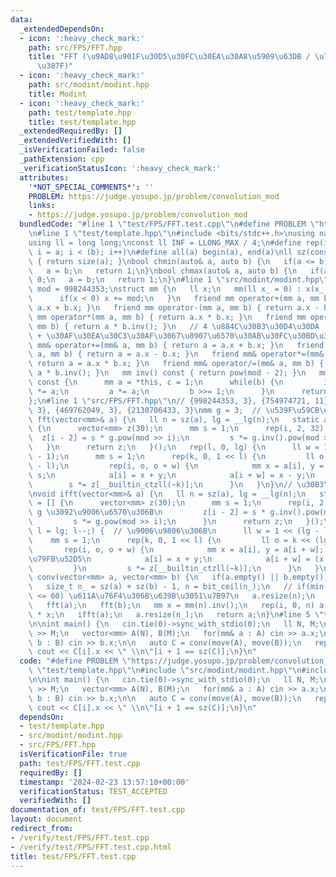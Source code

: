 ```yaml
---
data:
  _extendedDependsOn:
  - icon: ':heavy_check_mark:'
    path: src/FPS/FFT.hpp
    title: "FFT (\u9AD8\u901F\u30D5\u30FC\u30EA\u30A8\u5909\u63DB / \u7573\u307F\u8FBC\
      \u307F)"
  - icon: ':heavy_check_mark:'
    path: src/modint/modint.hpp
    title: Modint
  - icon: ':heavy_check_mark:'
    path: test/template.hpp
    title: test/template.hpp
  _extendedRequiredBy: []
  _extendedVerifiedWith: []
  _isVerificationFailed: false
  _pathExtension: cpp
  _verificationStatusIcon: ':heavy_check_mark:'
  attributes:
    '*NOT_SPECIAL_COMMENTS*': ''
    PROBLEM: https://judge.yosupo.jp/problem/convolution_mod
    links:
    - https://judge.yosupo.jp/problem/convolution_mod
  bundledCode: "#line 1 \"test/FPS/FFT.test.cpp\"\n#define PROBLEM \"https://judge.yosupo.jp/problem/convolution_mod\"\
    \n#line 1 \"test/template.hpp\"\n#include <bits/stdc++.h>\nusing namespace std;\n\
    using ll = long long;\nconst ll INF = LLONG_MAX / 4;\n#define rep(i, a, b) for(ll\
    \ i = a; i < (b); i++)\n#define all(a) begin(a), end(a)\nll sz(const auto& a)\
    \ { return size(a); }\nbool chmin(auto& a, auto b) {\n   if(a <= b) return 0;\n\
    \   a = b;\n   return 1;\n}\nbool chmax(auto& a, auto b) {\n   if(a >= b) return\
    \ 0;\n   a = b;\n   return 1;\n}\n#line 1 \"src/modint/modint.hpp\"\nconst ll\
    \ mod = 998244353;\nstruct mm {\n   ll x;\n   mm(ll x_ = 0) : x(x_ % mod) {\n\
    \      if(x < 0) x += mod;\n   }\n   friend mm operator+(mm a, mm b) { return\
    \ a.x + b.x; }\n   friend mm operator-(mm a, mm b) { return a.x - b.x; }\n   friend\
    \ mm operator*(mm a, mm b) { return a.x * b.x; }\n   friend mm operator/(mm a,\
    \ mm b) { return a * b.inv(); }\n   // 4 \u884C\u30B3\u30D4\u30DA  Alt + Shift\
    \ + \u30AF\u30EA\u30C3\u30AF\u3067\u8907\u6570\u30AB\u30FC\u30BD\u30EB\n   friend\
    \ mm& operator+=(mm& a, mm b) { return a = a.x + b.x; }\n   friend mm& operator-=(mm&\
    \ a, mm b) { return a = a.x - b.x; }\n   friend mm& operator*=(mm& a, mm b) {\
    \ return a = a.x * b.x; }\n   friend mm& operator/=(mm& a, mm b) { return a =\
    \ a * b.inv(); }\n   mm inv() const { return pow(mod - 2); }\n   mm pow(ll b)\
    \ const {\n      mm a = *this, c = 1;\n      while(b) {\n         if(b & 1) c\
    \ *= a;\n         a *= a;\n         b >>= 1;\n      }\n      return c;\n   }\n\
    };\n#line 1 \"src/FPS/FFT.hpp\"\n// {998244353, 3}, {754974721, 11}, {167772161,\
    \ 3}, {469762049, 3}, {2130706433, 3}\nmm g = 3;  // \u539F\u59CB\u6839\nvoid\
    \ fft(vector<mm>& a) {\n   ll n = sz(a), lg = __lg(n);\n   static auto z = []\
    \ {\n      vector<mm> z(30);\n      mm s = 1;\n      rep(i, 2, 32) {\n       \
    \  z[i - 2] = s * g.pow(mod >> i);\n         s *= g.inv().pow(mod >> i);\n   \
    \   }\n      return z;\n   }();\n   rep(l, 0, lg) {\n      ll w = 1 << (lg - l\
    \ - 1);\n      mm s = 1;\n      rep(k, 0, 1 << l) {\n         ll o = k << (lg\
    \ - l);\n         rep(i, o, o + w) {\n            mm x = a[i], y = a[i + w] *\
    \ s;\n            a[i] = x + y;\n            a[i + w] = x - y;\n         }\n \
    \        s *= z[__builtin_ctzll(~k)];\n      }\n   }\n}\n// \u30B3\u30D4\u30DA\
    \nvoid ifft(vector<mm>& a) {\n   ll n = sz(a), lg = __lg(n);\n   static auto z\
    \ = [] {\n      vector<mm> z(30);\n      mm s = 1;\n      rep(i, 2, 32) {  //\
    \ g \u3092\u9006\u6570\u306B\n         z[i - 2] = s * g.inv().pow(mod >> i);\n\
    \         s *= g.pow(mod >> i);\n      }\n      return z;\n   }();\n   for(ll\
    \ l = lg; l--;) {  // \u9006\u9806\u306B\n      ll w = 1 << (lg - l - 1);\n  \
    \    mm s = 1;\n      rep(k, 0, 1 << l) {\n         ll o = k << (lg - l);\n  \
    \       rep(i, o, o + w) {\n            mm x = a[i], y = a[i + w];  // *s \u3092\
    \u79FB\u52D5\n            a[i] = x + y;\n            a[i + w] = (x - y) * s;\n\
    \         }\n         s *= z[__builtin_ctzll(~k)];\n      }\n   }\n}\nvector<mm>\
    \ conv(vector<mm> a, vector<mm> b) {\n   if(a.empty() || b.empty()) return {};\n\
    \   size_t n_ = sz(a) + sz(b) - 1, n = bit_ceil(n_);\n   // if(min(sz(a), sz(b))\
    \ <= 60) \u611A\u76F4\u306B\u639B\u3051\u7B97\n   a.resize(n);\n   b.resize(n);\n\
    \   fft(a);\n   fft(b);\n   mm x = mm(n).inv();\n   rep(i, 0, n) a[i] *= b[i]\
    \ * x;\n   ifft(a);\n   a.resize(n_);\n   return a;\n}\n#line 5 \"test/FPS/FFT.test.cpp\"\
    \n\nint main() {\n   cin.tie(0)->sync_with_stdio(0);\n   ll N, M;\n   cin >> N\
    \ >> M;\n   vector<mm> A(N), B(M);\n   for(mm& a : A) cin >> a.x;\n   for(mm&\
    \ b : B) cin >> b.x;\n\n   auto C = conv(move(A), move(B));\n   rep(i, 0, sz(C))\
    \ cout << C[i].x << \" \\n\"[i + 1 == sz(C)];\n}\n"
  code: "#define PROBLEM \"https://judge.yosupo.jp/problem/convolution_mod\"\n#include\
    \ \"test/template.hpp\"\n#include \"src/modint/modint.hpp\"\n#include \"src/FPS/FFT.hpp\"\
    \n\nint main() {\n   cin.tie(0)->sync_with_stdio(0);\n   ll N, M;\n   cin >> N\
    \ >> M;\n   vector<mm> A(N), B(M);\n   for(mm& a : A) cin >> a.x;\n   for(mm&\
    \ b : B) cin >> b.x;\n\n   auto C = conv(move(A), move(B));\n   rep(i, 0, sz(C))\
    \ cout << C[i].x << \" \\n\"[i + 1 == sz(C)];\n}\n"
  dependsOn:
  - test/template.hpp
  - src/modint/modint.hpp
  - src/FPS/FFT.hpp
  isVerificationFile: true
  path: test/FPS/FFT.test.cpp
  requiredBy: []
  timestamp: '2024-02-23 13:57:10+00:00'
  verificationStatus: TEST_ACCEPTED
  verifiedWith: []
documentation_of: test/FPS/FFT.test.cpp
layout: document
redirect_from:
- /verify/test/FPS/FFT.test.cpp
- /verify/test/FPS/FFT.test.cpp.html
title: test/FPS/FFT.test.cpp
---
```

